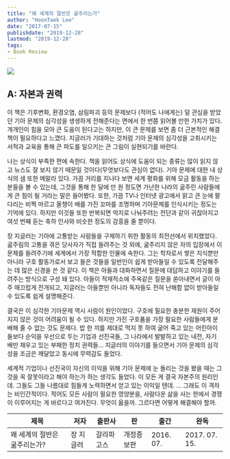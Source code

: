 ```yaml
---
title: "왜 세계의 절반은 굶주리는가"
author: "HoonTaek Lee"
date: "2017-07-15"
publishdate: "2019-12-28"
lastmod: "2019-12-28"
tags:
- Book Review
---
```


![](https://image.aladin.co.kr/product/7964/67/cover500/k042434338_1.jpg)

## A: 자본과 권력

이 책은 기후변화, 환경오염, 삼림파괴 등의 문제보다 (적어도 나에게는) 덜 관심을 받았던 기아 문제의 심각성을 생생하게 전해준다는 면에서 한 번쯤 읽어볼 만한 가치가 있다. 개개인이 힘을 모아 큰 도움이 된다고는 하지만, 이 큰 문제를 보면 좀 더 근본적인 해결책이 필요하다고 느꼈다. 지글러가 기대하는 것처럼 기아 문제의 심각성을 고취시키는 서적과 교육을 통해 큰 파도를 일으키는 큰 그림이 실현되기를 바란다.  

나는 상식이 부족한 편에 속한다. 책을 읽어도 상식에 도움이 되는 종류는 많이 읽지 않고 뉴스도 잘 보지 않기 때문일 것이다(무엇보다도 관심이 없다). 기아 문제에 대한 내 상식의 샘 또한 메말라 있다. 가끔 거리를 지나다 보면 세계 평화를 위해 모금 활동을 하는 분들을 볼 수 있는데, 그것을 통해 한 달에 만 원 정도면 가난한 나라의 굶주린 사람들에게 큰 힘이 될 거라는 말은 들어봤다. 또한, 가끔 TV나 인터넷 광고에서 맑고 큰 눈에 팔다리는 비쩍 마르고 올챙이 배를 가진 꼬마를 조명하며 기아문제를 인식시키는 정도는 기억에 있다. 하지만 이것들 또한 반복되면 억지로 나눠주려는 전단과 같이 귀찮아지고 여섯 번째 듣는 축하 인사와 비슷한 정도의 감흥을 줄 뿐이다.  

장 지글러는 기아에 고통받는 사람들을 구제하기 위한 활동의 최전선에서 위치했었다. 굶주림의 고통을 겪은 당사자가 직접 들려주는 것 외에, 굶주리지 않은 자의 입장에서 이 문제를 들려주기에 세계에서 가장 적합한 인물에 속한다. 그는 학자로서 쌓은 지식뿐만 아니라 구호 활동가로서 보고 들은 것들을 일반인이 쉽게 받아들일 수 있도록 전달해주는 데 많은 신경을 쓴 것 같다. 이 책은 아들과 대화하면서 질문에 대답하고 이야기를 들려주는 방식으로 구성 돼 있다. 아들이 적재적소에 주옥같은 질문을 쏟아내면서 글이 아주 매끄럽게 전개되고, 지글러는 아들뿐만 아니라 독자들도 전혀 난해함 없이 받아들일 수 있도록 쉽게 설명해준다.  

결국은 이 심각한 기아문제 역시 사람이 원인이었다. 구호에 필요한 충분한 재원이 주어지지 않은 것이 어려움이 될 수 있다. 하지만 가진 구호품을 가장 필요한 사람들에게 분배해 줄 수 없는 것도 문제다. 밥 한 끼를 제대로 먹지 못 하여 굶어 죽고 있는 어린아이들보다 순익을 우선으로 두는 기업과 선진국들, 그 나라에서 발발하고 있는 내전, 자기 배만 채우고 있는 부패한 정치 권력들… 지글러의 이야기를 들으면서 기아 문제의 심각성을 조금은 깨달았고 동시에 무력감도 들었다.  

세계적 기업이나 선진국이 자신의 이익을 위해 기아 문제에 눈 돌리는 것을 봤을 때는 그것을 꼭 잘못이라고 해야 하는가 하는 생각도 들었다. 이 모든 게 결국 자본주의 원리인데. 그들도 그들 나름대로 힘들게 노력하면서 얻고 있는 이익일 텐데. … 그래도 이 격차는 비인간적이다. 적어도 모든 사람이 필요한 영양분을, 사람다운 삶을 사는 한에서 경쟁이 이루어지는 게 바르다고 여겨진다. 무엇이 옳을까. 그르다면 어떻게 해결해야 할까.  

|제목|저자|출판사|판|출간|완독|
|------|---|---|---|---|---|
|왜 세계의 절반은 굶주리는가?|장 지글러|갈라파고스|개정증보판|2016. 07.|2017. 07. 15.|
